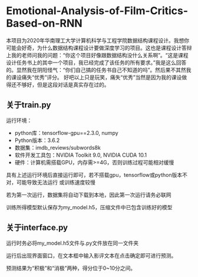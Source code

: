 # Emotional-Analysis-of-Film-Critics-Based-on-RNN
本项目为2020年华南理工大学计算机科学与工程学院数据结构课程设计。我想你可能会好奇，为什么数据结构课程设计要做深度学习的项目。这也是课程设计答辩上我的老师问我的问题：“你这个项目好像跟数据结构没什么关系啊”。“这是课程设计任务书上的其中一个项目，我已经完成了该任务的所有要求。”我是这么回答的。显然我在阴阳怪气：“你们自己搞的任务书自己不知道的吗”。然后果不其然我的课设痛失“优秀”评分。
好吧以上只是玩笑，痛失“优秀”当然是因为我的课设做得还不够好，但是这段对话是真实存在过的。

## 关于train.py

运行环境：

- python库：tensorflow-gpu==2.3.0, numpy
- Python版本：3.6.2
- 数据集：imdb_reviews/subwords8k
- 软件开发工具包：NVIDIA Toolkit 9.0, NVIDIA CUDA 10.1
- 硬件：计算机需搭载GPU，内存需>=4G，否则训练过程可能相对缓慢

具有上述运行环境后直接运行即可，若不搭载gpu，tensorflow或python版本不对，可能导致无法运行
或训练速度较慢

若为第一次运行，数据集将自动下载到本地，因此第一次运行请务必联网

训练所得模型默认保存为my_model.h5，压缩文件中已包含训练好的模型

## 关于interface.py

运行时务必将my_model.h5文件与.py文件放在同一文件夹

运行后出现界面窗口，在文本框中输入影评文本在点击确定即可进行预测。

预测结果为“积极”和“消极”两种，得分位于0~10分之间。

